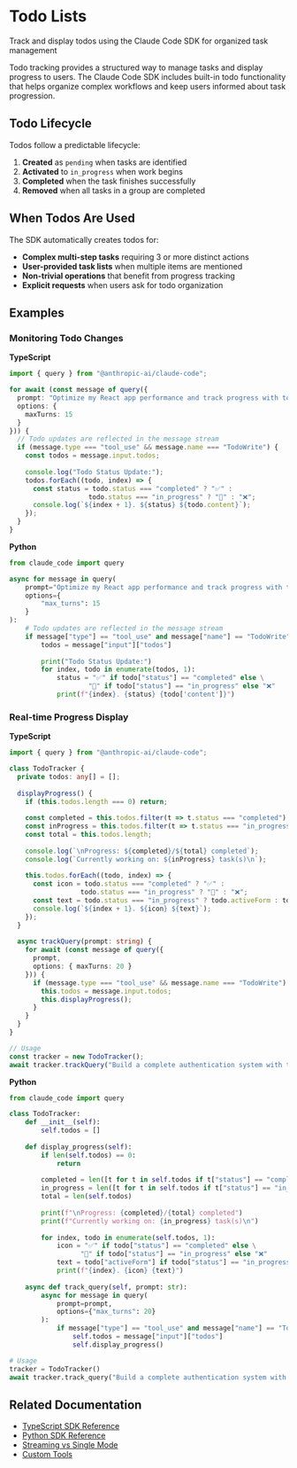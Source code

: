 # Todo Lists

Track and display todos using the Claude Code SDK for organized task management

Todo tracking provides a structured way to manage tasks and display progress to users. The Claude Code SDK includes built-in todo functionality that helps organize complex workflows and keep users informed about task progression.

## Todo Lifecycle

Todos follow a predictable lifecycle:

1. **Created** as `pending` when tasks are identified
2. **Activated** to `in_progress` when work begins
3. **Completed** when the task finishes successfully
4. **Removed** when all tasks in a group are completed

## When Todos Are Used

The SDK automatically creates todos for:

- **Complex multi-step tasks** requiring 3 or more distinct actions
- **User-provided task lists** when multiple items are mentioned
- **Non-trivial operations** that benefit from progress tracking
- **Explicit requests** when users ask for todo organization

## Examples

### Monitoring Todo Changes

**TypeScript**
```typescript
import { query } from "@anthropic-ai/claude-code";

for await (const message of query({
  prompt: "Optimize my React app performance and track progress with todos",
  options: {
    maxTurns: 15
  }
})) {
  // Todo updates are reflected in the message stream
  if (message.type === "tool_use" && message.name === "TodoWrite") {
    const todos = message.input.todos;
    
    console.log("Todo Status Update:");
    todos.forEach((todo, index) => {
      const status = todo.status === "completed" ? "✅" :
                    todo.status === "in_progress" ? "🔧" : "❌";
      console.log(`${index + 1}. ${status} ${todo.content}`);
    });
  }
}
```

**Python**
```python
from claude_code import query

async for message in query(
    prompt="Optimize my React app performance and track progress with todos",
    options={
        "max_turns": 15
    }
):
    # Todo updates are reflected in the message stream
    if message["type"] == "tool_use" and message["name"] == "TodoWrite":
        todos = message["input"]["todos"]
        
        print("Todo Status Update:")
        for index, todo in enumerate(todos, 1):
            status = "✅" if todo["status"] == "completed" else \
                    "🔧" if todo["status"] == "in_progress" else "❌"
            print(f"{index}. {status} {todo['content']}")
```

### Real-time Progress Display

**TypeScript**
```typescript
import { query } from "@anthropic-ai/claude-code";

class TodoTracker {
  private todos: any[] = [];
  
  displayProgress() {
    if (this.todos.length === 0) return;
    
    const completed = this.todos.filter(t => t.status === "completed").length;
    const inProgress = this.todos.filter(t => t.status === "in_progress").length;
    const total = this.todos.length;
    
    console.log(`\nProgress: ${completed}/${total} completed`);
    console.log(`Currently working on: ${inProgress} task(s)\n`);
    
    this.todos.forEach((todo, index) => {
      const icon = todo.status === "completed" ? "✅" :
                  todo.status === "in_progress" ? "🔧" : "❌";
      const text = todo.status === "in_progress" ? todo.activeForm : todo.content;
      console.log(`${index + 1}. ${icon} ${text}`);
    });
  }
  
  async trackQuery(prompt: string) {
    for await (const message of query({
      prompt,
      options: { maxTurns: 20 }
    })) {
      if (message.type === "tool_use" && message.name === "TodoWrite") {
        this.todos = message.input.todos;
        this.displayProgress();
      }
    }
  }
}

// Usage
const tracker = new TodoTracker();
await tracker.trackQuery("Build a complete authentication system with todos");
```

**Python**
```python
from claude_code import query

class TodoTracker:
    def __init__(self):
        self.todos = []
    
    def display_progress(self):
        if len(self.todos) == 0:
            return
        
        completed = len([t for t in self.todos if t["status"] == "completed"])
        in_progress = len([t for t in self.todos if t["status"] == "in_progress"])
        total = len(self.todos)
        
        print(f"\nProgress: {completed}/{total} completed")
        print(f"Currently working on: {in_progress} task(s)\n")
        
        for index, todo in enumerate(self.todos, 1):
            icon = "✅" if todo["status"] == "completed" else \
                  "🔧" if todo["status"] == "in_progress" else "❌"
            text = todo["activeForm"] if todo["status"] == "in_progress" else todo["content"]
            print(f"{index}. {icon} {text}")
    
    async def track_query(self, prompt: str):
        async for message in query(
            prompt=prompt,
            options={"max_turns": 20}
        ):
            if message["type"] == "tool_use" and message["name"] == "TodoWrite":
                self.todos = message["input"]["todos"]
                self.display_progress()

# Usage
tracker = TodoTracker()
await tracker.track_query("Build a complete authentication system with todos")
```

## Related Documentation

- [TypeScript SDK Reference](/en/docs/claude-code/sdk/sdk-typescript)
- [Python SDK Reference](/en/docs/claude-code/sdk/sdk-python)
- [Streaming vs Single Mode](/en/docs/claude-code/sdk/streaming-vs-single-mode)
- [Custom Tools](/en/docs/claude-code/sdk/custom-tools)